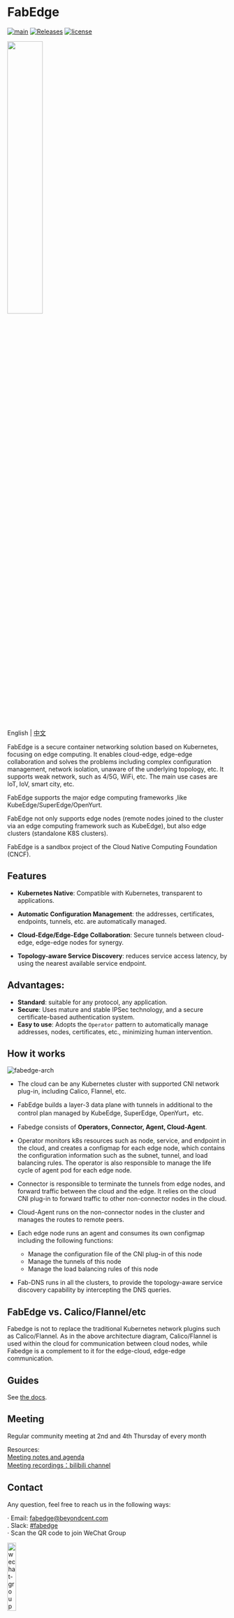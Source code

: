 # FabEdge

[![main](https://github.com/FabEdge/fabedge/actions/workflows/main.yml/badge.svg)](https://github.com/FabEdge/fabedge/actions/workflows/main.yml)
[![Releases](https://img.shields.io/github/release/fabedge/fabedge/all.svg?style=flat-square)](https://github.com/fabedge/fabedge/releases)
[![license](https://img.shields.io/badge/License-Apache%202.0-blue.svg)](https://github.com/FabEdge/fabedge/blob/main/LICENSE)

<img src="https://user-images.githubusercontent.com/88021699/132610524-c5adcbd3-d49a-4de4-94de-dab46d4a2ed5.jpg" width="40%">  

English | [中文](README_zh.md)


FabEdge is a secure container networking solution based on Kubernetes, focusing on edge computing. It enables cloud-edge, edge-edge collaboration and solves the problems including complex configuration management, network isolation, unaware of the underlying topology, etc. It supports weak network, such as 4/5G, WiFi, etc. The main use cases are IoT, IoV, smart city, etc.

FabEdge supports the major edge computing frameworks ,like KubeEdge/SuperEdge/OpenYurt.

FabEdge not only supports edge nodes (remote nodes joined to the cluster via an edge computing framework such as KubeEdge), but also edge clusters (standalone K8S clusters).

FabEdge is a sandbox project of the Cloud Native Computing Foundation (CNCF).


## Features
* **Kubernetes Native**: Compatible with Kubernetes, transparent to applications.  

* **Automatic Configuration Management**: the addresses, certificates, endpoints, tunnels, etc. are automatically managed.
 
* **Cloud-Edge/Edge-Edge Collaboration**: Secure tunnels between cloud-edge, edge-edge nodes for synergy.
 

* **Topology-aware Service Discovery**: reduces service access latency, by using the nearest available service endpoint.


## Advantages:

- **Standard**: suitable for any protocol, any application.
- **Secure**: Uses mature and stable IPSec technology, and a secure certificate-based authentication system.
- **Easy to use**: Adopts the `Operator` pattern to automatically manage addresses, nodes, certificates, etc., minimizing human intervention.


## How it works
<img src="docs/images/FabEdge-Arch.png" alt="fabedge-arch" />

* The cloud can be any Kubernetes cluster with supported CNI network plug-in, including Calico, Flannel, etc.
* FabEdge builds a layer-3 data plane with tunnels in additional to the control plan managed by KubeEdge, SuperEdge, OpenYurt，etc.
* Fabedge consists of **Operators, Connector, Agent, Cloud-Agent**.
* Operator monitors k8s resources such as node, service, and endpoint in the cloud, and creates a configmap for each edge node, which contains the  configuration information such as the subnet, tunnel, and load balancing rules. The operator is also responsible to manage the life cycle of agent pod for each edge node.  
* Connector is responsible to terminate the tunnels from edge nodes, and forward traffic between the cloud and the edge. It relies on the cloud CNI plug-in to forward traffic to other non-connector nodes in the cloud.
* Cloud-Agent runs on the non-connector nodes in the cluster and manages the routes to remote peers.
* Each edge node runs an agent and consumes its own configmap including the following functions:
    - Manage the configuration file of the CNI plug-in of this node
    - Manage the tunnels of this node
    - Manage the load balancing rules of this node  

* Fab-DNS runs in all the clusters, to provide the topology-aware service discovery capability by intercepting the DNS queries.    


## FabEdge vs. Calico/Flannel/etc

Fabedge is not to replace the traditional Kubernetes network plugins such as Calico/Flannel. As in the above architecture diagram, Calico/Flannel is used within the cloud for communication between cloud nodes, while Fabedge is a complement to it for the edge-cloud, edge-edge communication. 

## Guides
See  [the docs](docs/).

## Meeting
Regular community meeting at  2nd and 4th Thursday of every month  

Resources:  
[Meeting notes and agenda](https://shimo.im/docs/Wwt9TdGqgVvpDHJt)    
[Meeting recordings：bilibili channel](https://space.bilibili.com/524926244?spm_id_from=333.1007.0.0)  

## Contact
Any question, feel free to reach us in the following ways:

· Email: fabedge@beyondcent.com  
. Slack: [#fabedge](https://cloud-native.slack.com/archives/C03AD0TFPFF)  
· Scan the QR code to join WeChat Group

<img src="docs/images/wechat-group-qr-code.jpg" alt="wechat-group" style="width: 20%"/>

## License
FabEdge is under the Apache 2.0 license. See the [LICENSE](https://github.com/FabEdge/fabedge/blob/main/LICENSE) file for details. 

